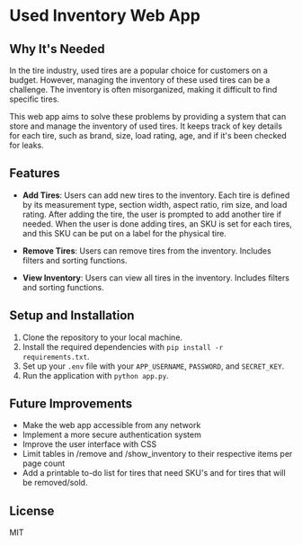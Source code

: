 # Used Inventory Web App
## Why It's Needed
In the tire industry, used tires are a popular choice for customers on a budget. However, managing the inventory of these used tires can be a challenge. The inventory is often misorganized, making it difficult to find specific tires.

This web app aims to solve these problems by providing a system that can store and manage the inventory of used tires. It keeps track of key details for each tire, such as brand, size, load rating, age, and if it's been checked for leaks.

## Features

- **Add Tires**: Users can add new tires to the inventory. Each tire is defined by its measurement type, section width, aspect ratio, rim size, and load rating. After adding the tire, the user is prompted to add another tire if needed. When the user is done adding tires, an SKU is set for each tires, and this SKU can be put on a label for the physical tire.

- **Remove Tires**: Users can remove tires from the inventory. Includes filters and sorting functions.

- **View Inventory**: Users can view all tires in the inventory. Includes filters and sorting functions.

## Setup and Installation

1. Clone the repository to your local machine.
2. Install the required dependencies with `pip install -r requirements.txt`.
3. Set up your `.env` file with your `APP_USERNAME`, `PASSWORD`, and `SECRET_KEY`.
4. Run the application with `python app.py`.

## Future Improvements

- Make the web app accessible from any network
- Implement a more secure authentication system
- Improve the user interface with CSS
- Limit tables in /remove and /show_inventory to their respective items per page count
- Add a printable to-do list for tires that need SKU's and for tires that will be removed/sold.

## License

MIT
